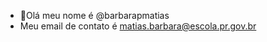 - 👋Olá meu nome é @barbarapmatias
-  Meu email de contato é matias.barbara@escola.pr.gov.br

<!---
barbarapmatias/barbarapmatias is a ✨ special ✨ repository because its `README.md` (this file) appears on your GitHub profile.
You can click the Preview link to take a look at your changes.
--->
